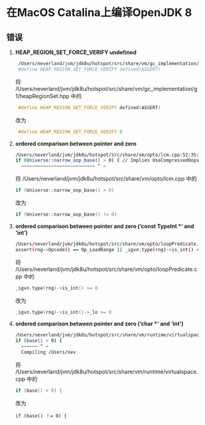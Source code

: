 # 在MacOS Catalina上编译OpenJDK 8

## **错误**

1. **HEAP\_REGION\_SET\_FORCE\_VERIFY undefined**

   ```bash
    /Users/neverland/jvm/jdk8u/hotspot/src/share/vm/gc_implementation/g1/heapRegionSet.hpp:38:38: note: expanded from macro 'HEAP_REGION_SET_FORCE_VERIFY'
    #define HEAP_REGION_SET_FORCE_VERIFY defined(ASSERT)
   ```

   将 /Users/neverland/jvm/jdk8u/hotspot/src/share/vm/gc\_implementation/g1/heapRegionSet.hpp 中的

   ```cpp
    #define HEAP_REGION_SET_FORCE_VERIFY defined(ASSERT)
   ```

   改为

   ```cpp
    #define HEAP_REGION_SET_FORCE_VERIFY 0
   ```

2. **ordered comparison between pointer and zero**

    ```bash
    /Users/neverland/jvm/jdk8u/hotspot/src/share/vm/opto/lcm.cpp:52:35: error: ordered comparison between pointer and zero ('address' (aka 'unsigned char *') and 'int') 
    if (Universe::narrow_oop_base() > 0) { // Implies UseCompressedOops.
      ~~~~~~~~~~~~~~~~~~~~~~~~~~~ ^ ~
     ```
     将 /Users/neverland/jvm/jdk8u/hotspot/src/share/vm/opto/lcm.cpp 中的
     ```cpp
     if (Universe::narrow_oop_base() > 0)
     ```
     改为
     ```cpp
     if (Universe::narrow_oop_base() != 0)
     ```
3. **ordered comparison between pointer and zero (‘const TypeInt \*’ and ‘int’)**
    
    ```bash
    /Users/neverland/jvm/jdk8u/hotspot/src/share/vm/opto/loopPredicate.cpp:781:73: error: ordered comparison between pointer and zero ('const TypeInt *' and 'int')
    assert(rng->Opcode() == Op_LoadRange || _igvn.type(rng)->is_int() >= 0, "must be");
    ```
    将 /Users/neverland/jvm/jdk8u/hotspot/src/share/vm/opto/loopPredicate.cpp 中的
    ```cpp
    _igvn.type(rng)->is_int() >= 0
    ```
    改为
    ```cpp
    _igvn.type(rng)->is_int()->_lo >= 0
    ```
4. **ordered comparison between pointer and zero (‘char \*’ and ‘int’)**

    ```bash
    /Users/neverland/jvm/jdk8u/hotspot/src/share/vm/runtime/virtualspace.cpp:345:14: error: ordered comparison between pointer and zero ('char *' and 'int')
    if (base() > 0) {
      ~~~~~~ ^ ~
      Compiling /Users/nev
     ```
     将 /Users/neverland/jvm/jdk8u/hotspot/src/share/vm/runtime/virtualspace.cpp 中的
     ```cpp
     if (base() > 0) {
     ```
     改为
     ```
     if (base() ！= 0) {
     ```
     

